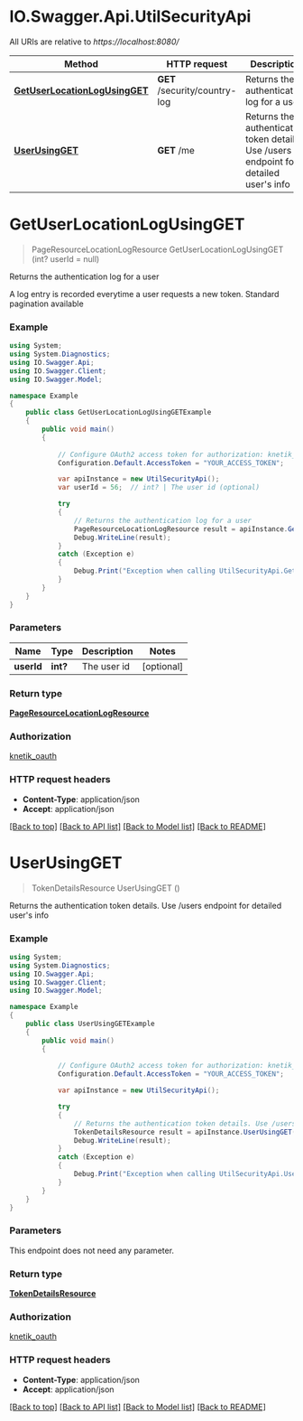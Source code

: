 # IO.Swagger.Api.UtilSecurityApi

All URIs are relative to *https://localhost:8080/*

Method | HTTP request | Description
------------- | ------------- | -------------
[**GetUserLocationLogUsingGET**](UtilSecurityApi.md#getuserlocationlogusingget) | **GET** /security/country-log | Returns the authentication log for a user
[**UserUsingGET**](UtilSecurityApi.md#userusingget) | **GET** /me | Returns the authentication token details. Use /users endpoint for detailed user&#39;s info


<a name="getuserlocationlogusingget"></a>
# **GetUserLocationLogUsingGET**
> PageResourceLocationLogResource GetUserLocationLogUsingGET (int? userId = null)

Returns the authentication log for a user

A log entry is recorded everytime a user requests a new token. Standard pagination available

### Example
```csharp
using System;
using System.Diagnostics;
using IO.Swagger.Api;
using IO.Swagger.Client;
using IO.Swagger.Model;

namespace Example
{
    public class GetUserLocationLogUsingGETExample
    {
        public void main()
        {
            
            // Configure OAuth2 access token for authorization: knetik_oauth
            Configuration.Default.AccessToken = "YOUR_ACCESS_TOKEN";

            var apiInstance = new UtilSecurityApi();
            var userId = 56;  // int? | The user id (optional) 

            try
            {
                // Returns the authentication log for a user
                PageResourceLocationLogResource result = apiInstance.GetUserLocationLogUsingGET(userId);
                Debug.WriteLine(result);
            }
            catch (Exception e)
            {
                Debug.Print("Exception when calling UtilSecurityApi.GetUserLocationLogUsingGET: " + e.Message );
            }
        }
    }
}
```

### Parameters

Name | Type | Description  | Notes
------------- | ------------- | ------------- | -------------
 **userId** | **int?**| The user id | [optional] 

### Return type

[**PageResourceLocationLogResource**](PageResourceLocationLogResource.md)

### Authorization

[knetik_oauth](../README.md#knetik_oauth)

### HTTP request headers

 - **Content-Type**: application/json
 - **Accept**: application/json

[[Back to top]](#) [[Back to API list]](../README.md#documentation-for-api-endpoints) [[Back to Model list]](../README.md#documentation-for-models) [[Back to README]](../README.md)

<a name="userusingget"></a>
# **UserUsingGET**
> TokenDetailsResource UserUsingGET ()

Returns the authentication token details. Use /users endpoint for detailed user's info

### Example
```csharp
using System;
using System.Diagnostics;
using IO.Swagger.Api;
using IO.Swagger.Client;
using IO.Swagger.Model;

namespace Example
{
    public class UserUsingGETExample
    {
        public void main()
        {
            
            // Configure OAuth2 access token for authorization: knetik_oauth
            Configuration.Default.AccessToken = "YOUR_ACCESS_TOKEN";

            var apiInstance = new UtilSecurityApi();

            try
            {
                // Returns the authentication token details. Use /users endpoint for detailed user's info
                TokenDetailsResource result = apiInstance.UserUsingGET();
                Debug.WriteLine(result);
            }
            catch (Exception e)
            {
                Debug.Print("Exception when calling UtilSecurityApi.UserUsingGET: " + e.Message );
            }
        }
    }
}
```

### Parameters
This endpoint does not need any parameter.

### Return type

[**TokenDetailsResource**](TokenDetailsResource.md)

### Authorization

[knetik_oauth](../README.md#knetik_oauth)

### HTTP request headers

 - **Content-Type**: application/json
 - **Accept**: application/json

[[Back to top]](#) [[Back to API list]](../README.md#documentation-for-api-endpoints) [[Back to Model list]](../README.md#documentation-for-models) [[Back to README]](../README.md)

